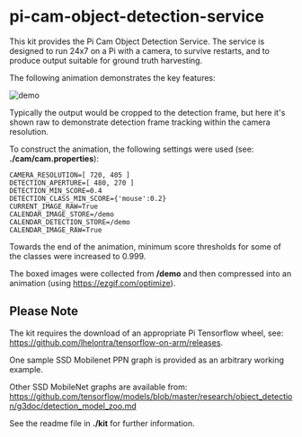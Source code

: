# pi-cam-object-detection-service

This kit provides the Pi Cam Object Detection Service. 
The service is designed to run 24x7 on a Pi with a camera, to survive restarts, and to produce output suitable for ground truth harvesting.

The following animation demonstrates the key features:

![demo](eb_12_v08_480x270_01c_500k-20.gif)

Typically the output would be cropped to the detection frame, but here it's shown raw to demonstrate detection frame tracking within the camera resolution.

To construct the animation, the following settings were used (see: **./cam/cam.properties**):

    CAMERA_RESOLUTION=[ 720, 405 ]
    DETECTION_APERTURE=[ 480, 270 ]
    DETECTION_MIN_SCORE=0.4
    DETECTION_CLASS_MIN_SCORE={'mouse':0.2}  
    CURRENT_IMAGE_RAW=True 
    CALENDAR_IMAGE_STORE=/demo
    CALENDAR_DETECTION_STORE=/demo
    CALENDAR_IMAGE_RAW=True
    
Towards the end of the animation, minimum score thresholds for some of the classes were increased to 0.999.

The boxed images were collected from **/demo** and then compressed into an animation (using https://ezgif.com/optimize).


## Please Note
The kit requires the download of an appropriate Pi Tensorflow wheel, see: https://github.com/lhelontra/tensorflow-on-arm/releases.

One sample SSD Mobilenet PPN graph is provided as an arbitrary working example.

Other SSD MobileNet graphs are available from: https://github.com/tensorflow/models/blob/master/research/object_detection/g3doc/detection_model_zoo.md

See the readme file in **./kit** for further information.